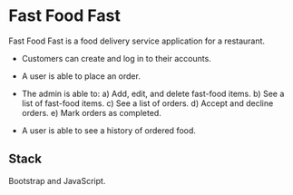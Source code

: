 # Fast Food Fast
Fast Food Fast is a food  delivery service application for a restaurant. 
 - Customers can create and log in to their accounts.
 - A user is able to place an order.
 - The admin is able to:
        a) Add, edit, and delete fast-food items.
        b) See a list of fast-food items.
        c) See a list of orders.
        d) Accept and decline orders.
        e) Mark orders as completed.

- A user is able to see a history of ordered food.

## Stack
Bootstrap and JavaScript.

